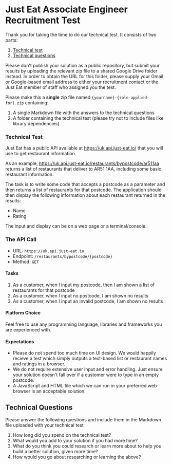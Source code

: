 # Just Eat Associate Engineer Recruitment Test

Thank you for taking the time to do our technical test. It consists of two parts:

1. [Technical test](#technical-test)
2. [Technical questions](#technical-questions)

Please don't publish your solution as a public repository, but submit your results by uploading the relevant zip file to a shared Google Drive folder instead.
In order to obtain the URL for this folder, please supply your Gmail or Google-based email address to either your recruitment contact or the Just Eat member of staff who assigned you the test.

Please make this a **single** zip file named `{yourname}-{role-applied-for}.zip` containing:

  1. A single Markdown file with the answers to the technical questions
  1. A folder containing the technical test (please try not to include files like library dependencies)

### Technical Test

Just Eat has a public API available at https://uk.api.just-eat.io/ that you will use to get restaurant information.

As an example, https://uk.api.just-eat.io/restaurants/bypostcode/ar511aa returns a list of restaurants that deliver to AR51 1AA, including some basic restaurant information.

The task is to write some code that accepts a postcode as a parameter and then returns a list of restaurants for that postcode. The application should then display the following information about each restaurant returned in the results:

- Name
- Rating

The input and display can be on a web page or a terminal/console.

### The API Call
- URL: `https://uk.api.just-eat.io`
- Endpoint: `/restaurants/bypostcode/{postcode}`
- Method: `GET`

#### Tasks

1. As a customer, when I input my postcode, then I am shown a list of restaurants for that postcode
2. As a customer, when I input no postcode, I am shown no results
3. As a customer, when I input an invalid postcode, I am shown no results


#### Platform Choice

Feel free to use any programming language, libraries and frameworks you are experienced with.

#### Expectations

- Please do not spend too much time on UI design. We would happily recieve a test which simply outputs a text-based list or restaurant names and ratings in a browser.
- We do not require extensive user input and error handling. Just ensure your solution doesn't fall over if a customer were to type in an empty postcode. 
- A JavaScript  and HTML file which we can run in your preferred web browser is an acceptable solution. 

## Technical Questions

Please answer the following questions and include them in the Markdown file uploaded with your technical test

1. How long did you spend on the technical test?
2. What would you add to your solution if you had more time?
3. What do you think you could research or learn more about to help you build a better solution, given more time?
4. How would you go about researching or learning the above?

